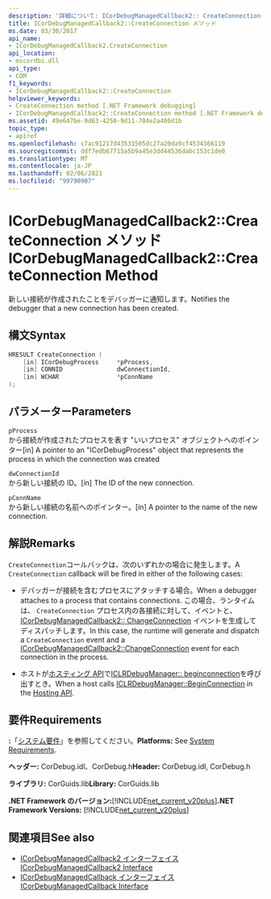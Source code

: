```yaml
---
description: '詳細について: ICorDebugManagedCallback2:: CreateConnection メソッド'
title: ICorDebugManagedCallback2::CreateConnection メソッド
ms.date: 03/30/2017
api_name:
- ICorDebugManagedCallback2.CreateConnection
api_location:
- mscordbi.dll
api_type:
- COM
f1_keywords:
- ICorDebugManagedCallback2::CreateConnection
helpviewer_keywords:
- CreateConnection method [.NET Framework debugging]
- ICorDebugManagedCallback2::CreateConnection method [.NET Framework debugging]
ms.assetid: 49e647be-9d63-4250-9d11-704e2a400d1b
topic_type:
- apiref
ms.openlocfilehash: c7ac91217d43531505dc27a20da9cf4534366119
ms.sourcegitcommit: ddf7edb67715a5b9a45e3dd44536dabc153c1de0
ms.translationtype: MT
ms.contentlocale: ja-JP
ms.lasthandoff: 02/06/2021
ms.locfileid: "99790907"
---
```

# <a name="icordebugmanagedcallback2createconnection-method"></a><span data-ttu-id="14fcb-103">ICorDebugManagedCallback2::CreateConnection メソッド</span><span class="sxs-lookup"><span data-stu-id="14fcb-103">ICorDebugManagedCallback2::CreateConnection Method</span></span>

<span data-ttu-id="14fcb-104">新しい接続が作成されたことをデバッガーに通知します。</span><span class="sxs-lookup"><span data-stu-id="14fcb-104">Notifies the debugger that a new connection has been created.</span></span>  
  
## <a name="syntax"></a><span data-ttu-id="14fcb-105">構文</span><span class="sxs-lookup"><span data-stu-id="14fcb-105">Syntax</span></span>  
  
```cpp  
HRESULT CreateConnection (  
    [in] ICorDebugProcess     *pProcess,  
    [in] CONNID               dwConnectionId,  
    [in] WCHAR                *pConnName  
);  
```  
  
## <a name="parameters"></a><span data-ttu-id="14fcb-106">パラメーター</span><span class="sxs-lookup"><span data-stu-id="14fcb-106">Parameters</span></span>  

 `pProcess`  
 <span data-ttu-id="14fcb-107">から接続が作成されたプロセスを表す "いいプロセス" オブジェクトへのポインター</span><span class="sxs-lookup"><span data-stu-id="14fcb-107">[in] A pointer to an "ICorDebugProcess" object that represents the process in which the connection was created</span></span>  
  
 `dwConnectionId`  
 <span data-ttu-id="14fcb-108">から新しい接続の ID。</span><span class="sxs-lookup"><span data-stu-id="14fcb-108">[in] The ID of the new connection.</span></span>  
  
 `pConnName`  
 <span data-ttu-id="14fcb-109">から新しい接続の名前へのポインター。</span><span class="sxs-lookup"><span data-stu-id="14fcb-109">[in] A pointer to the name of the new connection.</span></span>  
  
## <a name="remarks"></a><span data-ttu-id="14fcb-110">解説</span><span class="sxs-lookup"><span data-stu-id="14fcb-110">Remarks</span></span>  

 <span data-ttu-id="14fcb-111">`CreateConnection`コールバックは、次のいずれかの場合に発生します。</span><span class="sxs-lookup"><span data-stu-id="14fcb-111">A `CreateConnection` callback will be fired in either of the following cases:</span></span>  
  
- <span data-ttu-id="14fcb-112">デバッガーが接続を含むプロセスにアタッチする場合。</span><span class="sxs-lookup"><span data-stu-id="14fcb-112">When a debugger attaches to a process that contains connections.</span></span> <span data-ttu-id="14fcb-113">この場合、ランタイムは、 `CreateConnection` プロセス内の各接続に対して、イベントと、 [ICorDebugManagedCallback2:: ChangeConnection](icordebugmanagedcallback2-changeconnection-method.md) イベントを生成してディスパッチします。</span><span class="sxs-lookup"><span data-stu-id="14fcb-113">In this case, the runtime will generate and dispatch a `CreateConnection` event and a [ICorDebugManagedCallback2::ChangeConnection](icordebugmanagedcallback2-changeconnection-method.md) event for each connection in the process.</span></span>  
  
- <span data-ttu-id="14fcb-114">ホストが[ホスティング API](../hosting/index.md)で[ICLRDebugManager:: beginconnection](../hosting/iclrdebugmanager-beginconnection-method.md)を呼び出すとき。</span><span class="sxs-lookup"><span data-stu-id="14fcb-114">When a host calls [ICLRDebugManager::BeginConnection](../hosting/iclrdebugmanager-beginconnection-method.md) in the [Hosting API](../hosting/index.md).</span></span>  
  
## <a name="requirements"></a><span data-ttu-id="14fcb-115">要件</span><span class="sxs-lookup"><span data-stu-id="14fcb-115">Requirements</span></span>  

 <span data-ttu-id="14fcb-116">**:**「[システム要件](../../get-started/system-requirements.md)」を参照してください。</span><span class="sxs-lookup"><span data-stu-id="14fcb-116">**Platforms:** See [System Requirements](../../get-started/system-requirements.md).</span></span>  
  
 <span data-ttu-id="14fcb-117">**ヘッダー:** CorDebug.idl、CorDebug.h</span><span class="sxs-lookup"><span data-stu-id="14fcb-117">**Header:** CorDebug.idl, CorDebug.h</span></span>  
  
 <span data-ttu-id="14fcb-118">**ライブラリ:** CorGuids.lib</span><span class="sxs-lookup"><span data-stu-id="14fcb-118">**Library:** CorGuids.lib</span></span>  
  
 <span data-ttu-id="14fcb-119">**.NET Framework のバージョン:**[!INCLUDE[net_current_v20plus](../../../../includes/net-current-v20plus-md.md)]</span><span class="sxs-lookup"><span data-stu-id="14fcb-119">**.NET Framework Versions:** [!INCLUDE[net_current_v20plus](../../../../includes/net-current-v20plus-md.md)]</span></span>  
  
## <a name="see-also"></a><span data-ttu-id="14fcb-120">関連項目</span><span class="sxs-lookup"><span data-stu-id="14fcb-120">See also</span></span>

- [<span data-ttu-id="14fcb-121">ICorDebugManagedCallback2 インターフェイス</span><span class="sxs-lookup"><span data-stu-id="14fcb-121">ICorDebugManagedCallback2 Interface</span></span>](icordebugmanagedcallback2-interface.md)
- [<span data-ttu-id="14fcb-122">ICorDebugManagedCallback インターフェイス</span><span class="sxs-lookup"><span data-stu-id="14fcb-122">ICorDebugManagedCallback Interface</span></span>](icordebugmanagedcallback-interface.md)
